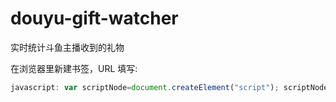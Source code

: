 # douyu-gift-watcher
实时统计斗鱼主播收到的礼物



在浏览器里新建书签，URL 填写:

```javascript
javascript: var scriptNode=document.createElement("script"); scriptNode.src="https://rawgit.com/aleechou/douyu-gift-watcher/master/index.js";document.body.appendChild(scriptNode)
```
